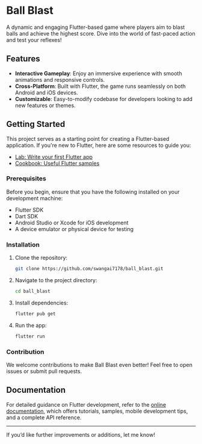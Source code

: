 

# Ball Blast

A dynamic and engaging Flutter-based game where players aim to blast balls and achieve the highest score. Dive into the world of fast-paced action and test your reflexes!

## Features

- **Interactive Gameplay**: Enjoy an immersive experience with smooth animations and responsive controls.
- **Cross-Platform**: Built with Flutter, the game runs seamlessly on both Android and iOS devices.
- **Customizable**: Easy-to-modify codebase for developers looking to add new features or themes.

## Getting Started

This project serves as a starting point for creating a Flutter-based application. If you're new to Flutter, here are some resources to guide you:

- [Lab: Write your first Flutter app](https://docs.flutter.dev/get-started/codelab)
- [Cookbook: Useful Flutter samples](https://docs.flutter.dev/cookbook)

### Prerequisites

Before you begin, ensure that you have the following installed on your development machine:

- Flutter SDK
- Dart SDK
- Android Studio or Xcode for iOS development
- A device emulator or physical device for testing

### Installation

1. Clone the repository:
   ```bash
   git clone https://github.com/swangai7178/ball_blast.git
   ```
2. Navigate to the project directory:
   ```bash
   cd ball_blast
   ```
3. Install dependencies:
   ```bash
   flutter pub get
   ```
4. Run the app:
   ```bash
   flutter run
   ```

### Contribution

We welcome contributions to make Ball Blast even better! Feel free to open issues or submit pull requests.

## Documentation

For detailed guidance on Flutter development, refer to the [online documentation](https://docs.flutter.dev/), which offers tutorials, samples, mobile development tips, and a complete API reference.

---

If you’d like further improvements or additions, let me know!